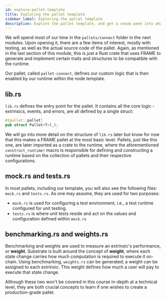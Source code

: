 ```yaml
---
id: explore-pallet-template
title: Exploring the pallet template
sidebar_label: Exploring the pallet template
description: Explore the pallet template, and get a sneak peek into what is to come next!
---
```


We will spend most of our time in the `pallets/connect` folder in the next modules.  Upon opening it, there are a few items of interest, mostly with testing, as well as the actual source code of the pallet.  Again, as mentioned in the last section of this module, this is just a Rust crate that uses FRAME to generate and implement certain traits and structures to be compatible with the runtime.

Our pallet, called `pallet-connect`, defines our custom logic that is then enabled by our runtime within the node template.

## lib.rs

`lib.rs` defines the entry point for the pallet.  It contains all the core logic - extrinsics, events, and errors, are all defined by a single struct:

```rust
#[pallet::pallet]
pub struct Pallet<T>(_);
```

We will go into more detail on the structure of `lib.rs` later but know for now that this makes a FRAME pallet at the most basic level.  Pallets, just like this one, are later imported as a crate to the runtime, where the aforementioned `construct_runtime!` macro is responsible for defining and constructing a runtime based on the collection of pallets and their respective configurations.

## mock.rs and tests.rs

In most pallets, including our template, you will also see the following files: `mock.rs` and `tests.rs`.  As one may assume, they are used for two purposes:

- `mock.rs` is used for configuring a test environment, i.e., a test runtime configured for unit testing.
- `tests.rs` is where unit tests reside and act on the values and configuration defined within `mock.rs`

## benchmarking.rs and weights.rs

Benchmarking and weights are used to measure an extrinsic's performance, or **weight**.  Substrate is built around the concept of **weight**, where each state change carries how much computation is required to execute it on-chain.  Using benchmarking, `weights.rs` can be generated; a weight can be assigned to each extrinsic.  This weight defines how much a user will pay to execute that state change.

Although these two won't be covered in this course in-depth at a technical level, they are both crucial concepts to learn if one wishes to create a production-grade pallet.